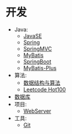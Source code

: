 # 开发

- Java:
    - [JavaSE](JavaSE.md)
    - [Spring](Spring.md)
    - [SpringMVC](SpringMVC.md)
    - [MyBatis](MyBatis.md)
    - [SpringBoot](SpringBoot.md)
    - [MyBatis-Plus](MyBatis-Plus.md)
- 算法:
    - [数据结构与算法](DSA.md)
    - [Leetcode Hot100](Hot100.md)
- [数据库](MySQL.md)
- 项目:
    - [WebServer](webserver.md)
- 工具:
    - [Git](git.md)